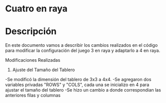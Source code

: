 # Cuatro en raya

# Descripción
En este documento vamos a describir los cambios realizados en el código para modificar la configuración del juego 3 en raya y adaptarlo a 4 en raya.

Modificaciones Realizadas

1. Ajuste del Tamaño del Tablero

-Se modificó la dimensión del tablero de 3x3 a 4x4.
-Se agregaron dos variables privadas "ROWS" y "COLS", cada una se inicializo en 4 para ajustar el tamaño del tablero
-Se hizo un cambio a donde correspondian las anteriores filas y columnas 

